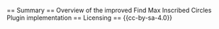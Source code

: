== Summary ==
Overview of the improved Find Max Inscribed Circles Plugin implementation
== Licensing ==
{{cc-by-sa-4.0}}
